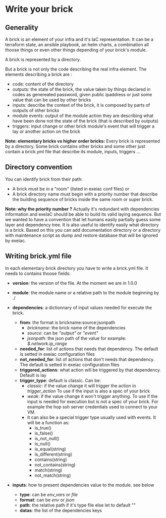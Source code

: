 # Write your brick

## Generality

A brick is an element of your infra and it's IaC representation. It can be a 
terraform state, an ansible playbook, an helm charts, a combination all thoose 
things or even other things depending of your brick's module.

A brick is represented by a directory.

But a brick is not only the code describing the real infra element.
The elements describing a brick are :
- code: content of the directory
- outputs: the state of the brick, the value taken by things declared in codes
  as genereated password, given public ipaddress or just some value that can be 
  used by other bricks
- inputs: describe the context of the brick, it is composed by parts of outputs 
  of other bricks
- module events: output of the module action they are describing what have been 
  done not the state of the brick (that is described by outputs)
- triggers: input change or other brick module's event that will trigger a lay 
  or another action on the brick

**Note: elementary bricks vs higher order bricks:** Every brick is represented 
by a directory. Some brick contains other bricks and some other just contain a 
brick.yml file that describe its module, inputs, triggers ... 

## Directory convention

You can identify brick from their path:
- A brick must be in a "room" (listed in exeiac conf files) or 
- A brick directory name must begin with a priority number that describe the 
  building sequence of bricks inside the same room or super brick.

**Note: why the priority number ?** Actually it's redundant with dependencies 
information and exeIaC should be able to build its valid laying sequence. But
we wanted to have a convention that let humans easily partially guess some layer
and dependency tree. It is also useful to identify easily what directory is a 
brick. Based on this you can add documentation directory or a directory with 
maintenance script as dump and restore database that will be ignored by exeiac.


## Writing brick.yml file

In each elementary brick directory you have to write a brick.yml file.
It needs to contains thoose fields:
- **version**: the version of the file. At the moment we are in 1.0.0
- **module**: the module name or a relative path to the module beginning by
  ./
- **dependencies**: a dictionnary of input values needed for execute the brick.
  - **from**: the format is brickname:source:jsonpath
    - _brickname_: the brick name of the dependencies
    - _source_: can be *"output"* or *"event"*
    - _jsonpath_: the json path of the value for example: *$.network.ip_range*
  - **needed_for**: list of actions that needs that dependency. 
    The default is setted in exeiac configuration files
  - **not_needed_for**: list of actions that don't needs that dependency.
    The default is setted in exeiac configuration files
  - **triggered_actions**: what action will be triggered by that dependency.
    Default is lay
  - **trigger_type**: default is classic. Can be:
    - _classic_: if the value change it will trigger the action in *trigger_action*
      To use if the input is also a spec of your brick
    - _weak_: if the value change it won't trigger anything.
      To use if the input is needed for execution but is not a spec of your brick.
      For example the hop ssh server credentials used to connect to your VM.
    - It can also be a special trigger type usually used with events. It will be a
      function as:
      - is_true()
      - is_false()
      - is_not_null()
      - is_null()
      - is_equal(string)
      - is_different(string)
      - contains(string)
      - not_contains(string)
      - match(string)
      - not_match(string)

- **inputs**: how to present dependencies value to the module. see below
  - **type**: can be *env_vars* or *file*
  - **format**: can be *env* or *json*
  - **path**: the relative path if it's type file else let to default ""
  - **datas**: the list of the dependencies keys

